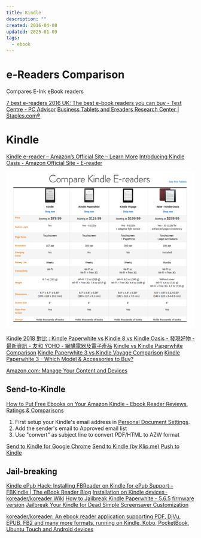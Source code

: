 ```yaml
---
title: Kindle
description: ""
created: 2016-04-08
updated: 2025-01-09
tags:
  - ebook
---
```


# e-Readers Comparison

Compares E-Ink eBook readers

[7 best e-readers 2016 UK: The best e-book readers you can buy - Test Centre - PC Advisor](http://www.pcadvisor.co.uk/test-centre/tablets/7-best-ereaders-2016-uk-3476612/)
[Business Tablets and Ereaders Research Center | Staples.com®](http://www.staples.com/sbd/cre/marketing/technology-research-centers/tablets/)

# Kindle

[Kindle e-reader – Amazon’s Official Site – Learn More](http://www.amazon.com/gp/product/B00I15SB16/ref=topnav_storetab_kstore)
[Introducing Kindle Oasis - Amazon Official Site - E-reader](http://www.amazon.com/New-Leather-Charging-High-Resolution-Includes/dp/B00REQKWGA)

[![Comparison between Kindle versions (201604)](./_assets/kindle/kindle-comparison-201604.png)](./_assets/kindle/kindle-comparison-201604.png)

[Kindle 2018 對比 : Kindle Paperwhite vs Kindle 8 vs Kindle Oasis - 發現好物 - 最新資訊 - 友和 YOHO - 網購電器及電子產品](https://www.yohohongkong.com/post/189-Kindle-2018-%E5%B0%8D%E6%AF%94-%3A-Kindle-Paperwhite-vs-Kindle-8-vs-Kindle-Oasis)
[Kindle vs Kindle Paperwhite Comparison](http://www.whichtogo.com/kindle-paperwhite-vs-regular-kindle-touch-screen-e-reader)
[Kindle Paperwhite 3 vs Kindle Voyage Comparison](http://www.whichtogo.com/kindle-paperwhite-vs-kindle-voyage)
[Kindle Paperwhite 3 - Which Model & Accessories to Buy?](http://www.whichtogo.com/kindle-paperwhite-which-model-where-buy-accessories)

[Amazon.com: Manage Your Content and Devices](https://www.amazon.com/mn/dcw/myx.html#/home/content/booksAll/dateDsc/)

## Send-to-Kindle

[How to Put Free Ebooks on Your Amazon Kindle - Ebook Reader Reviews, Ratings & Comparisons](http://asia.pcmag.com/ebook-reader-reviews-ratings-comparisons/3493/feature/how-to-put-free-ebooks-on-your-amazon-kindle)

1. First setup your Kindle's email address in [Personal Document Settings](https://www.amazon.com/mn/dcw/myx.html/ref=nav_youraccount_myk#/home/settings/payment).
2. Add the sender's email to Approved email list
3. Use "convert" as subject line to convert PDF/HTML to AZW format

[Send to Kindle for Google Chrome](https://chromewebstore.google.com/detail/send-to-kindle-for-google/cgdjpilhipecahhcilnafpblkieebhea)
[Send to Kindle (by Klip.me)](https://chromewebstore.google.com/detail/send-to-kindle-by-klipme/ipkfnchcgalnafehpglfbommidgmalan)
[Push to Kindle](https://chromewebstore.google.com/detail/push-to-kindle/pnaiinchjaonopoejhknmgjingcnaloc)

## Jail-breaking

[Kindle ePub Hack: Installing FBReader on Kindle for ePub Support – FBKindle | The eBook Reader Blog](http://blog.the-ebook-reader.com/2011/05/17/kindle-epub-hack-installing-fbreader-on-kindle-for-epub-support-fbkindle/)
[Installation on Kindle devices · koreader/koreader Wiki](https://github.com/koreader/koreader/wiki/Installation-on-Kindle-devices)
[How to Jailbreak Kindle Paperwhite - 5.6.5 firmware version](http://www.epubor.com/how-to-jailbreak-kindle-paperwhite.html)
[Jailbreak Your Kindle for Dead Simple Screensaver Customization](http://www.howtogeek.com/howto/37424/jailbreak-your-kindle-for-dead-simple-screensaver-customization/)

[koreader/koreader: An ebook reader application supporting PDF, DjVu, EPUB, FB2 and many more formats, running on Kindle, Kobo, PocketBook, Ubuntu Touch and Android devices](https://github.com/koreader/koreader)
